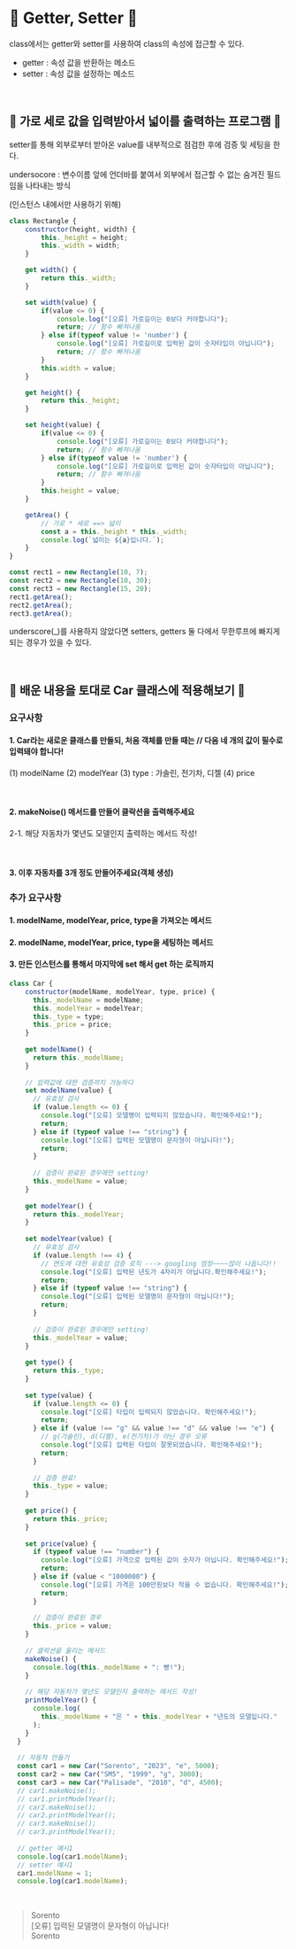 # 🎃 Getter, Setter 🎃
class에서는 getter와 setter를 사용하여 class의 속성에 접근할 수 있다. <br/>

- getter : 속성 값을 반환하는 메소드
- setter : 속성 값을 설정하는 메소드
 

 <br/>
 
## 🎃 가로 세로 값을 입력받아서 넓이를 출력하는 프로그램 🎃
setter를 통해 외부로부터 받아온 value를 내부적으로 점검한 후에 검증 및 세팅을 한다.  <br/>

undersocore : 변수이름 앞에 언더바를 붙여서 외부에서 접근할 수 없는 숨겨진 필드임을 나타내는 방식 <br/>

(인스턴스 내에서만 사용하기 위해)
```js
class Rectangle {
    constructor(height, width) {
        this._height = height;
        this._width = width;
    }

    get width() {
        return this._width;
    }

    set width(value) {
        if(value <= 0) {
            console.log("[오류] 가로길이는 0보다 커야합니다");
            return; // 함수 빠져나옴
        } else if(typeof value != 'number') {
            console.log("[오류] 가로길이로 입력된 값이 숫자타입이 아닙니다");
            return; // 함수 빠져나옴
        }
        this.width = value;
    }

    get height() {
        return this._height;
    }

    set height(value) {
        if(value <= 0) {
            console.log("[오류] 가로길이는 0보다 커야합니다");
            return; // 함수 빠져나옴
        } else if(typeof value != 'number') {
            console.log("[오류] 가로길이로 입력된 값이 숫자타입이 아닙니다");
            return; // 함수 빠져나옴
        }
        this.height = value;
    }

    getArea() {
        // 가로 * 세로 ==> 넓이
        const a = this._height * this._width;
        console.log(`넓이는 ${a}입니다.`);
    }
}

const rect1 = new Rectangle(10, 7);
const rect2 = new Rectangle(10, 30);
const rect3 = new Rectangle(15, 20);
rect1.getArea();
rect2.getArea();
rect3.getArea();
```
underscore(_)를 사용하지 않았다면 setters, getters 둘 다에서 무한루프에 빠지게 되는 경우가 있을 수 있다.

 <br/>
 
## 🎃 배운 내용을 토대로 Car 클래스에 적용해보기 🎃
### 요구사항
#### 1. Car라는 새로운 클래스를 만들되, 처음 객체를 만들 때는 // 다음 네 개의 값이 필수로 입력돼야 합니다!
(1) modelName
(2) modelYear
(3) type : 가솔린, 전기차, 디젤
(4) price

 <br/>
 
#### 2. makeNoise() 메서드를 만들어 클락션을 출력해주세요
2-1. 해당 자동차가 몇년도 모델인지 출력하는 메서드 작성!

 <br/>
 
#### 3. 이후 자동차를 3개 정도 만들어주세요(객체 생성)
### 추가 요구사항
#### 1. modelName, modelYear, price, type을 가져오는 메서드
#### 2. modelName, modelYear, price, type을 세팅하는 메서드
#### 3. 만든 인스턴스를 통해서 마지막에 set 해서 get 하는 로직까지
```js
class Car {
    constructor(modelName, modelYear, type, price) {
      this._modelName = modelName;
      this._modelYear = modelYear;
      this._type = type;
      this._price = price;
    }
  
    get modelName() {
      return this._modelName;
    }
  
    // 입력값에 대한 검증까지 가능하다
    set modelName(value) {
      // 유효성 검사
      if (value.length <= 0) {
        console.log("[오류] 모델명이 입력되지 않았습니다. 확인해주세요!");
        return;
      } else if (typeof value !== "string") {
        console.log("[오류] 입력된 모델명이 문자형이 아닙니다!");
        return;
      }
  
      // 검증이 완료된 경우에만 setting!
      this._modelName = value;
    }
  
    get modelYear() {
      return this._modelYear;
    }
  
    set modelYear(value) {
      // 유효성 검사
      if (value.length !== 4) {
        // 연도에 대한 유효성 검증 로직 ---> googling 엄청~~~~많이 나옵니다!!
        console.log("[오류] 입력된 년도가 4자리가 아닙니다.확인해주세요!");
        return;
      } else if (typeof value !== "string") {
        console.log("[오류] 입력된 모델명이 문자형이 아닙니다!");
        return;
      }
  
      // 검증이 완료된 경우에만 setting!
      this._modelYear = value;
    }
  
    get type() {
      return this._type;
    }
  
    set type(value) {
      if (value.length <= 0) {
        console.log("[오류] 타입이 입력되지 않았습니다. 확인해주세요!");
        return;
      } else if (value !== "g" && value !== "d" && value !== "e") {
        // g(가솔린), d(디젤), e(전기차)가 아닌 경우 오류
        console.log("[오류] 입력된 타입이 잘못되었습니다. 확인해주세요!");
        return;
      }
  
      // 검증 완료!
      this._type = value;
    }
  
    get price() {
      return this._price;
    }
  
    set price(value) {
      if (typeof value !== "number") {
        console.log("[오류] 가격으로 입력된 값이 숫자가 아닙니다. 확인해주세요!");
        return;
      } else if (value < "1000000") {
        console.log("[오류] 가격은 100만원보다 작을 수 없습니다. 확인해주세요!");
        return;
      }
  
      // 검증이 완료된 경우
      this._price = value;
    }
  
    // 클락션을 울리는 메서드
    makeNoise() {
      console.log(this._modelName + ": 빵!");
    }
  
    // 해당 자동차가 몇년도 모델인지 출력하는 메서드 작성!
    printModelYear() {
      console.log(
        this._modelName + "은 " + this._modelYear + "년도의 모델입니다."
      );
    }
  }
  
  // 자동차 만들기
  const car1 = new Car("Sorento", "2023", "e", 5000);
  const car2 = new Car("SM5", "1999", "g", 3000);
  const car3 = new Car("Palisade", "2010", "d", 4500);
  // car1.makeNoise();
  // car1.printModelYear();
  // car2.makeNoise();
  // car2.printModelYear();
  // car3.makeNoise();
  // car3.printModelYear();
  
  // getter 예시1
  console.log(car1.modelName);
  // setter 예시1
  car1.modelName = 1;
  console.log(car1.modelName);
``` 

 <br/>
 
>Sorento <br/>
[오류] 입력된 모델명이 문자형이 아닙니다! <br/>
Sorento
